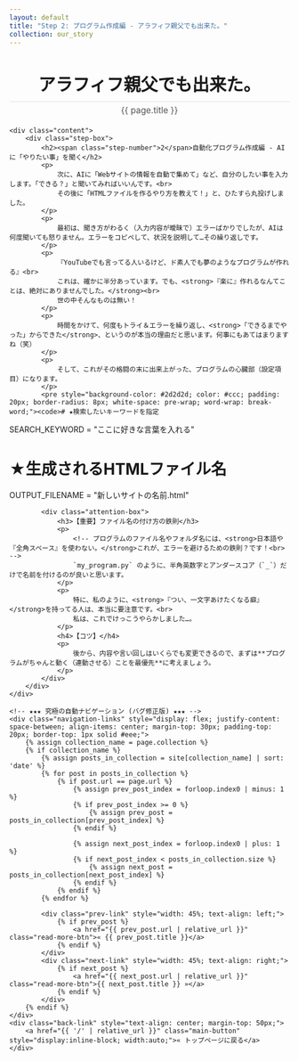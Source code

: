 ```yaml
---
layout: default
title: "Step 2: プログラム作成編 - アラフィフ親父でも出来た。"
collection: our_story
---
```


<div class="container blog-post" style="max-width: 850px;">
    <header style="text-align:center; margin-bottom: 20px;">
         <h1 style="font-size: 2.2em; border-bottom: 2px solid #eee; padding-bottom:10px; margin-bottom: 5px;">アラフィフ親父でも出来た。</h1>
         <p style="font-size: 1.1em; color: #555; margin-top: 0;">{{ page.title }}</p>
    </header>

    <div class="content">
        <div class="step-box">
            <h2><span class="step-number">2</span>自動化プログラム作成編 - AIに「やりたい事」を聞く</h2>
            <p>
                次に、AIに「Webサイトの情報を自動で集めて」など、自分のしたい事を入力します。「できる？」と聞いてみればいいんです。<br>
                その後に「HTMLファイルを作るやり方を教えて！」と、ひたすら丸投げしました。
            </p>
            <p>
                最初は、聞き方がわるく（入力内容が曖昧で）エラーばかりでしたが、AIは何度聞いても怒りません。エラーをコピペして、状況を説明して…その繰り返しです。
            </p>
            <p>
                『YouTubeでも言ってる人いるけど、ド素人でも夢のようなプログラムが作れる』<br>
                これは、確かに半分あっています。でも、<strong>『楽に』作れるなんてことは、絶対にありませんでした。</strong><br>
                世の中そんなものは無い！
            </p>
            <p>
                時間をかけて、何度もトライ＆エラーを繰り返し、<strong>「できるまでやった」からできた</strong>、というのが本当の理由だと思います。何事にもあてはまりますね（笑）
            </p>
            <p>
                そして、これがその格闘の末に出来上がった、プログラムの心臓部（設定項目）になります。
            </p>
            <pre style="background-color: #2d2d2d; color: #ccc; padding: 20px; border-radius: 8px; white-space: pre-wrap; word-wrap: break-word;"><code># ★検索したいキーワードを指定
SEARCH_KEYWORD = "ここに好きな言葉を入れる"

# ★生成されるHTMLファイル名
OUTPUT_FILENAME = "新しいサイトの名前.html"</code></pre>
            
            <div class="attention-box">
                <h3>【重要】ファイル名の付け方の鉄則</h3>
                <p>
                    <!-- プログラムのファイル名やフォルダ名には、<strong>日本語や『全角スペース』を使わない。</strong>これが、エラーを避けるための鉄則？です！<br> -->
                    `my_program.py` のように、半角英数字とアンダースコア（`_`）だけで名前を付けるのが良いと思います。
                </p>
                <p>
                    特に、私のように、<strong>『つい、一文字あけたくなる癖』</strong>を持ってる人は、本当に要注意です。<br>
                    私は、これでけっこうやらかしました…。
                </p>
                <h4>【コツ】</h4>
                <p>
                    後から、内容や言い回しはいくらでも変更できるので、まずは**プログラムがちゃんと動く（連動させる）ことを最優先**に考えましょう。
                </p>
            </div>
        </div>
    </div>
    
    <!-- ★★★ 究極の自動ナビゲーション (バグ修正版) ★★★ -->
    <div class="navigation-links" style="display: flex; justify-content: space-between; align-items: center; margin-top: 30px; padding-top: 20px; border-top: 1px solid #eee;">
        {% assign collection_name = page.collection %}
        {% if collection_name %}
            {% assign posts_in_collection = site[collection_name] | sort: 'date' %}
            {% for post in posts_in_collection %}
                {% if post.url == page.url %}
                    {% assign prev_post_index = forloop.index0 | minus: 1 %}
                    {% if prev_post_index >= 0 %}
                        {% assign prev_post = posts_in_collection[prev_post_index] %}
                    {% endif %}

                    {% assign next_post_index = forloop.index0 | plus: 1 %}
                    {% if next_post_index < posts_in_collection.size %}
                        {% assign next_post = posts_in_collection[next_post_index] %}
                    {% endif %}
                {% endif %}
            {% endfor %}
            
            <div class="prev-link" style="width: 45%; text-align: left;">
                {% if prev_post %}
                    <a href="{{ prev_post.url | relative_url }}" class="read-more-btn">« {{ prev_post.title }}</a>
                {% endif %}
            </div>
            <div class="next-link" style="width: 45%; text-align: right;">
                {% if next_post %}
                    <a href="{{ next_post.url | relative_url }}" class="read-more-btn">{{ next_post.title }} »</a>
                {% endif %}
            </div>
        {% endif %}
    </div>
    <div class="back-link" style="text-align: center; margin-top: 50px;">
        <a href="{{ '/' | relative_url }}" class="main-button" style="display:inline-block; width:auto;">« トップページに戻る</a>
    </div>
</div>